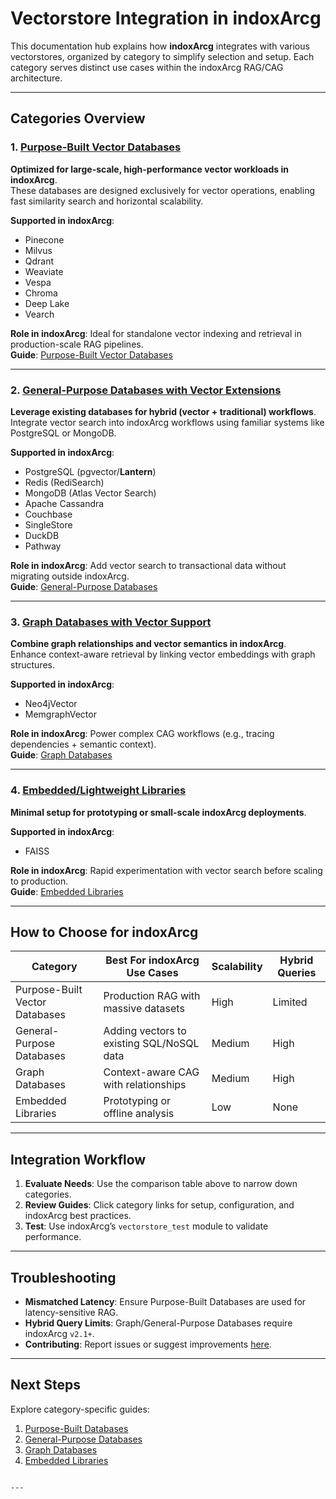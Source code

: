 # Vectorstore Integration in indoxArcg

This documentation hub explains how **indoxArcg** integrates with various vectorstores, organized by category to simplify selection and setup. Each category serves distinct use cases within the indoxArcg RAG/CAG architecture.

---

## Categories Overview

### 1. [Purpose-Built Vector Databases](purpose-built-vector-databases.md)  
**Optimized for large-scale, high-performance vector workloads in indoxArcg**.  
These databases are designed exclusively for vector operations, enabling fast similarity search and horizontal scalability.  

**Supported in indoxArcg**:  
- Pinecone  
- Milvus  
- Qdrant  
- Weaviate  
- Vespa  
- Chroma  
- Deep Lake  
- Vearch  

**Role in indoxArcg**: Ideal for standalone vector indexing and retrieval in production-scale RAG pipelines.  
**Guide**: [Purpose-Built Vector Databases](purpose-built-vector-databases.md)  

---

### 2. [General-Purpose Databases with Vector Extensions](general-purpose-databases.md)  
**Leverage existing databases for hybrid (vector + traditional) workflows**.  
Integrate vector search into indoxArcg workflows using familiar systems like PostgreSQL or MongoDB.  

**Supported in indoxArcg**:  
- PostgreSQL (pgvector/**Lantern**)  
- Redis (RediSearch)  
- MongoDB (Atlas Vector Search)  
- Apache Cassandra  
- Couchbase  
- SingleStore  
- DuckDB  
- Pathway  

**Role in indoxArcg**: Add vector search to transactional data without migrating outside indoxArcg.  
**Guide**: [General-Purpose Databases](general-purpose-databases.md)  

---

### 3. [Graph Databases with Vector Support](graph-databases.md)  
**Combine graph relationships and vector semantics in indoxArcg**.  
Enhance context-aware retrieval by linking vector embeddings with graph structures.  

**Supported in indoxArcg**:  
- Neo4jVector  
- MemgraphVector  

**Role in indoxArcg**: Power complex CAG workflows (e.g., tracing dependencies + semantic context).  
**Guide**: [Graph Databases](graph-databases.md)  

---

### 4. [Embedded/Lightweight Libraries](embedded-libraries.md)  
**Minimal setup for prototyping or small-scale indoxArcg deployments**.  

**Supported in indoxArcg**:  
- FAISS  

**Role in indoxArcg**: Rapid experimentation with vector search before scaling to production.  
**Guide**: [Embedded Libraries](embedded-libraries.md)  

---

## How to Choose for indoxArcg  

| Category                          | Best For indoxArcg Use Cases               | Scalability | Hybrid Queries |  
|-----------------------------------|--------------------------------------------|-------------|----------------|  
| Purpose-Built Vector Databases    | Production RAG with massive datasets       | High        | Limited        |  
| General-Purpose Databases         | Adding vectors to existing SQL/NoSQL data  | Medium      | High           |  
| Graph Databases                   | Context-aware CAG with relationships       | Medium      | High           |  
| Embedded Libraries                | Prototyping or offline analysis            | Low         | None           |  

---

## Integration Workflow  
1. **Evaluate Needs**: Use the comparison table above to narrow down categories.  
2. **Review Guides**: Click category links for setup, configuration, and indoxArcg best practices.  
3. **Test**: Use indoxArcg’s `vectorstore_test` module to validate performance.  

---

## Troubleshooting  
- **Mismatched Latency**: Ensure Purpose-Built Databases are used for latency-sensitive RAG.  
- **Hybrid Query Limits**: Graph/General-Purpose Databases require indoxArcg `v2.1+`.  
- **Contributing**: Report issues or suggest improvements [here](https://github.com/indoxarcg/vectorstores).  

---

## Next Steps  
Explore category-specific guides:  
1. [Purpose-Built Databases](purpose-built-vector-databases.md)  
2. [General-Purpose Databases](general-purpose-databases.md)  
3. [Graph Databases](graph-databases.md)  
4. [Embedded Libraries](embedded-libraries.md)  
```

---